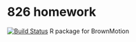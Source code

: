 # 826 homework

[![Build Status](https://travis-ci.org/BaconZhou/826.svg?branch=master)](https://travis-ci.org/BaconZhou/826)
 R package for BrownMotion
